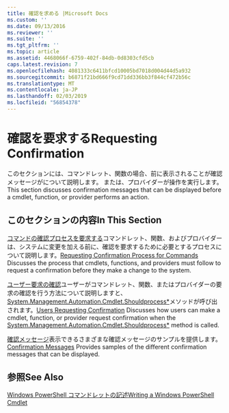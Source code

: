 ```yaml
---
title: 確認を求める |Microsoft Docs
ms.custom: ''
ms.date: 09/13/2016
ms.reviewer: ''
ms.suite: ''
ms.tgt_pltfrm: ''
ms.topic: article
ms.assetid: 4468066f-6759-402f-84db-0d8303cfd5cb
caps.latest.revision: 7
ms.openlocfilehash: 4081333c6411bfcd10005bd7018d004d44d5a932
ms.sourcegitcommit: b6871f21bd666f9cd71dd336bb3f844cf472b56c
ms.translationtype: MT
ms.contentlocale: ja-JP
ms.lasthandoff: 02/03/2019
ms.locfileid: "56854378"
---
```

# <a name="requesting-confirmation"></a><span data-ttu-id="2b80f-102">確認を要求する</span><span class="sxs-lookup"><span data-stu-id="2b80f-102">Requesting Confirmation</span></span>

<span data-ttu-id="2b80f-103">このセクションには、コマンドレット、関数の場合、前に表示されることが確認メッセージがについて説明します。 または、プロバイダーが操作を実行します。</span><span class="sxs-lookup"><span data-stu-id="2b80f-103">This section discusses confirmation messages that can be displayed before a cmdlet, function, or provider performs an action.</span></span>

## <a name="in-this-section"></a><span data-ttu-id="2b80f-104">このセクションの内容</span><span class="sxs-lookup"><span data-stu-id="2b80f-104">In This Section</span></span>

<span data-ttu-id="2b80f-105">[コマンドの確認プロセスを要求する](./requesting-confirmation-from-cmdlets.md)コマンドレット、関数、およびプロバイダーは、システムに変更を加える前に、確認を要求するために必要とするプロセスについて説明します。</span><span class="sxs-lookup"><span data-stu-id="2b80f-105">[Requesting Confirmation Process for Commands](./requesting-confirmation-from-cmdlets.md) Discusses the process that cmdlets, functions, and providers must follow to request a confirmation before they make a change to the system.</span></span>

<span data-ttu-id="2b80f-106">[ユーザー要求の確認](./users-requesting-confirmation.md)ユーザーがコマンドレット、関数、またはプロバイダーの要求の確認を行う方法について説明しますと、 [System.Management.Automation.Cmdlet.Shouldprocess\*](/dotnet/api/System.Management.Automation.Cmdlet.ShouldProcess)メソッドが呼び出されます。</span><span class="sxs-lookup"><span data-stu-id="2b80f-106">[Users Requesting Confirmation](./users-requesting-confirmation.md) Discusses how users can make a cmdlet, function, or provider request confirmation when the [System.Management.Automation.Cmdlet.Shouldprocess\*](/dotnet/api/System.Management.Automation.Cmdlet.ShouldProcess) method is called.</span></span>

<span data-ttu-id="2b80f-107">[確認メッセージ](./confirmation-messages.md)表示できるさまざまな確認メッセージのサンプルを提供します。</span><span class="sxs-lookup"><span data-stu-id="2b80f-107">[Confirmation Messages](./confirmation-messages.md) Provides samples of the different confirmation messages that can be displayed.</span></span>

## <a name="see-also"></a><span data-ttu-id="2b80f-108">参照</span><span class="sxs-lookup"><span data-stu-id="2b80f-108">See Also</span></span>

[<span data-ttu-id="2b80f-109">Windows PowerShell コマンドレットの記述</span><span class="sxs-lookup"><span data-stu-id="2b80f-109">Writing a Windows PowerShell Cmdlet</span></span>](./writing-a-windows-powershell-cmdlet.md)
